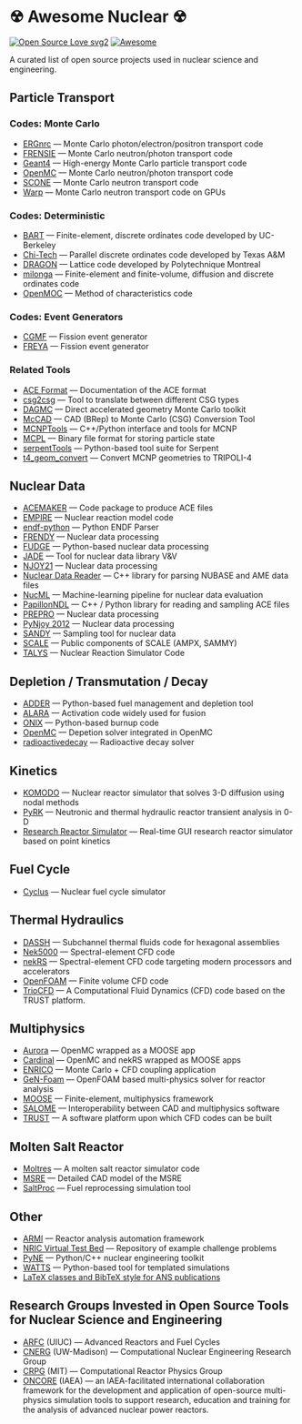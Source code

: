 # ☢ Awesome Nuclear ☢

[![Open Source Love svg2](https://badges.frapsoft.com/os/v2/open-source.svg?v=103)](https://github.com/ellerbrock/open-source-badges/)
[![Awesome](https://camo.githubusercontent.com/13c4e50d88df7178ae1882a203ed57b641674f94/68747470733a2f2f63646e2e7261776769742e636f6d2f73696e647265736f726875732f617765736f6d652f643733303566333864323966656437386661383536353265336136336531353464643865383832392f6d656469612f62616467652e737667)](https://github.com/sindresorhus/awesome)

A curated list of open source projects used in nuclear science and engineering.

## Particle Transport

### Codes: Monte Carlo

- [ERGnrc](https://nrc-cnrc.github.io/EGSnrc/) — Monte Carlo photon/electron/positron transport code
- [FRENSIE](https://github.com/FRENSIE/FRENSIE) — Monte Carlo neutron/photon transport code
- [Geant4](https://geant4.web.cern.ch/) — High-energy Monte Carlo particle transport code
- [OpenMC](https://github.com/openmc-dev/openmc) — Monte Carlo neutron/photon transport code
- [SCONE](https://github.com/CambridgeNuclear/SCONE) — Monte Carlo neutron transport code
- [Warp](https://github.com/weft/warp) — Monte Carlo neutron transport code on GPUs

### Codes: Deterministic

- [BART](https://github.com/SlaybaughLab/BART) — Finite-element, discrete ordinates code developed by UC-Berkeley
- [Chi-Tech](https://github.com/chi-tech/chi-tech) — Parallel discrete ordinates code developed by Texas A&M
- [DRAGON](https://www.polymtl.ca/merlin/) — Lattice code developed by Polytechnique Montreal
- [milonga](https://www.seamplex.com/milonga) — Finite-element and finite-volume, diffusion and discrete ordinates code
- [OpenMOC](https://github.com/mit-crpg/openmoc) — Method of characteristics code

### Codes: Event Generators

- [CGMF](https://github.com/lanl/CGMF) — Fission event generator
- [FREYA](https://nuclear.llnl.gov/simulation/main.html) — Fission event generator

### Related Tools

- [ACE Format](https://github.com/NuclearData/ACEFormat) — Documentation of the ACE format
- [csg2csg](https://github.com/makeclean/csg2csg) — Tool to translate between different CSG types
- [DAGMC](https://github.com/svalinn/DAGMC) — Direct accelerated geometry Monte Carlo toolkit
- [McCAD](https://github.com/inr-kit/McCAD-Library) — CAD (BRep) to Monte Carlo (CSG) Conversion Tool
- [MCNPTools](https://github.com/lanl/mcnptools) — C++/Python interface and tools for MCNP
- [MCPL](https://github.com/mctools/mcpl) — Binary file format for storing particle state
- [serpentTools](https://github.com/CORE-GATECH-GROUP/serpent-tools) — Python-based tool suite for Serpent
- [t4_geom_convert](https://www.cea.fr/energies/tripoli-4/tripoli-4/pre_post_tools/t4_geom_convert) — Convert MCNP geometries to TRIPOLI-4

## Nuclear Data

- [ACEMAKER](https://github.com/iaea-nds/acemaker) — Code package to produce ACE files
- [EMPIRE](https://www-nds.iaea.org/empire/index.html) — Nuclear reaction model code
- [endf-python](https://github.com/paulromano/endf-python) — Python ENDF Parser
- [FRENDY](https://rpg.jaea.go.jp/main/en/program_frendy) — Nuclear data processing
- [FUDGE](https://github.com/LLNL/fudge) — Python-based nuclear data processing
- [JADE](https://github.com/dodu94/JADE) — Tool for nuclear data library V&V
- [NJOY21](https://github.com/njoy/NJOY21) — Nuclear data processing
- [Nuclear Data Reader](https://github.com/php1ic/nuclear-data-reader) — C++ library for parsing NUBASE and AME data files
- [NucML](https://github.com/pedrojrv/nucml) — Machine-learning pipeline for nuclear data evaluation
- [PapillonNDL](https://github.com/HunterBelanger/papillon-ndl) — C++ / Python library for reading and sampling ACE files
- [PREPRO](https://www-nds.iaea.org/public/endf/prepro/) — Nuclear data processing
- [PyNjoy 2012](https://www.polymtl.ca/merlin/pynjoy2012.htm) — Nuclear data processing
- [SANDY](https://github.com/luca-fiorito-11/sandy) — Sampling tool for nuclear data
- [SCALE](https://code.ornl.gov/scale/code/scale-public) — Public components of SCALE (AMPX, SAMMY)
- [TALYS](https://nds.iaea.org/talys) — Nuclear Reaction Simulator Code

## Depletion / Transmutation / Decay

- [ADDER](https://github.com/anl-rtr/adder) — Python-based fuel management and depletion tool
- [ALARA](https://github.com/svalinn/ALARA) — Activation code widely used for fusion
- [ONIX](https://github.com/jlanversin/ONIX) — Python-based burnup code
- [OpenMC](https://github.com/openmc-dev/openmc) — Depetion solver integrated in OpenMC
- [radioactivedecay](https://github.com/radioactivedecay/radioactivedecay) — Radioactive decay solver

## Kinetics

- [KOMODO](https://github.com/imronuke/KOMODO) — Nuclear reactor simulator that solves 3-D diffusion using nodal methods
- [PyRK](https://github.com/pyrk/pyrk) — Neutronic and thermal hydraulic reactor transient analysis in 0-D
- [Research Reactor Simulator](https://github.com/ijs-f8/Research-Reactor-Simulator) — Real-time GUI research reactor simulator based on point kinetics

## Fuel Cycle

- [Cyclus](https://github.com/cyclus/cyclus) — Nuclear fuel cycle simulator

## Thermal Hydraulics

- [DASSH](https://github.com/dassh-dev/dassh) — Subchannel thermal fluids code for hexagonal assemblies
- [Nek5000](https://github.com/Nek5000/Nek5000) — Spectral-element CFD code
- [nekRS](https://github.com/Nek5000/nekRS) — Spectral-element CFD code targeting modern processors and accelerators
- [OpenFOAM](https://www.openfoam.com/) — Finite volume CFD code
- [TrioCFD](https://github.com/cea-trust-platform/TrioCFD-code) — A Computational Fluid Dynamics (CFD) code based on the TRUST platform.

## Multiphysics

- [Aurora](https://github.com/aurora-multiphysics/aurora) — OpenMC wrapped as a MOOSE app
- [Cardinal](https://github.com/neams-th-coe/cardinal) — OpenMC and nekRS wrapped as MOOSE apps
- [ENRICO](https://github.com/enrico-dev/enrico) — Monte Carlo + CFD coupling application
- [GeN-Foam](https://gitlab.com/foam-for-nuclear/GeN-Foam) — OpenFOAM based multi-physics solver for reactor analysis
- [MOOSE](https://github.com/idaholab/moose) — Finite-element, multiphysics framework
- [SALOME](https://www.salome-platform.org) — Interoperability between CAD and multiphysics software
- [TRUST](https://github.com/cea-trust-platform/trust-code) — A software platform upon which CFD codes can be built

## Molten Salt Reactor

- [Moltres](https://github.com/arfc/moltres) — A molten salt reactor simulator code
- [MSRE](https://github.com/openmsr/msre) — Detailed CAD model of the MSRE
- [SaltProc](https://github.com/arfc/saltproc) — Fuel reprocessing simulation tool

## Other

- [ARMI](https://github.com/terrapower/armi) — Reactor analysis automation framework
- [NRIC Virtual Test Bed](https://github.com/idaholab/virtual_test_bed) — Repository of example challenge problems
- [PyNE](https://github.com/pyne/pyne) — Python/C++ nuclear engineering toolkit
- [WATTS](https://github.com/watts-dev/watts) — Python-based tool for templated simulations
- [LaTeX classes and BibTeX style for ANS publications](https://github.com/paulromano/ans-latex-class)

## Research Groups Invested in Open Source Tools for Nuclear Science and Engineering

- [ARFC](https://arfc.github.io) (UIUC) — Advanced Reactors and Fuel Cycles
- [CNERG](https://cnerg.github.io) (UW-Madison) — Computational Nuclear Engineering Research Group
- [CRPG](https://crpg.mit.edu) (MIT) — Computational Reactor Physics Group
- [ONCORE](https://nucleus.iaea.org/sites/oncore/) (IAEA) — an IAEA-facilitated
  international collaboration framework for the development and application of
  open-source multi-physics simulation tools to support research, education and
  training for the analysis of advanced nuclear power reactors.

